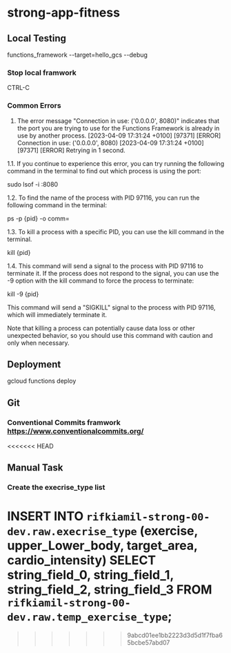 # strong-app-fitness


## Local Testing
functions_framework --target=hello_gcs --debug
### Stop local framwork
CTRL-C
### Common Errors

1. The error message "Connection in use: ('0.0.0.0', 8080)" indicates that the port you are trying to use for the Functions Framework is already in use by another process.
[2023-04-09 17:31:24 +0100] [97371] [ERROR] Connection in use: ('0.0.0.0', 8080)
[2023-04-09 17:31:24 +0100] [97371] [ERROR] Retrying in 1 second.


1.1. If you continue to experience this error, you can try running the following command in the terminal to find out which process is using the port:

sudo lsof -i :8080

1.2. To find the name of the process with PID 97116, you can run the following command in the terminal:

ps -p {pid} -o comm=

1.3. To kill a process with a specific PID, you can use the kill command in the terminal.

kill {pid}

1.4. This command will send a signal to the process with PID 97116 to terminate it. If the process does not respond to the signal, you can use the -9 option with the kill command to force the process to terminate:

kill -9 {pid}

This command will send a "SIGKILL" signal to the process with PID 97116, which will immediately terminate it.

Note that killing a process can potentially cause data loss or other unexpected behavior, so you should use this command with caution and only when necessary.

## Deployment
gcloud functions deploy

## Git
### Conventional Commits framwork https://www.conventionalcommits.org/
<<<<<<< HEAD

## Manual Task 

### Create the execrise_type list
INSERT INTO `rifkiamil-strong-00-dev.raw.execrise_type` (exercise, upper_Lower_body, target_area, cardio_intensity)
SELECT
  string_field_0,
  string_field_1,
  string_field_2,
  string_field_3
FROM
  `rifkiamil-strong-00-dev.raw.temp_exercise_type`;
=======
>>>>>>> 9abcd01ee1bb2223d3d5d1f7fba65bcbe57abd07
